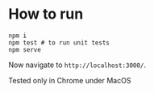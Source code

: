 # How to run

```
npm i
npm test # to run unit tests
npm serve
```

Now navigate to `http://localhost:3000/`.

Tested only in Chrome under MacOS
